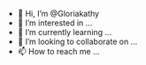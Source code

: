 - 👋 Hi, I’m @Gloriakathy
- 👀 I’m interested in ...
- 🌱 I’m currently learning ...
- 💞️ I’m looking to collaborate on ...
- 📫 How to reach me ...

<!---
Gloriakathy/Gloriakathy is a ✨ special ✨ repository because its `README.md` (this file) appears on your GitHub profile.
You can click the Preview link to take a look at your changes.
--->
